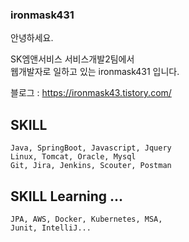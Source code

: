 ### ironmask431

안녕하세요.

SK엠앤서비스 서비스개발2팀에서   
웹개발자로 일하고 있는 ironmask431 입니다.   

블로그 : https://ironmask43.tistory.com/

## SKILL
    Java, SpringBoot, Javascript, Jquery
    Linux, Tomcat, Oracle, Mysql
    Git, Jira, Jenkins, Scouter, Postman
    
    
## SKILL Learning ... 
    JPA, AWS, Docker, Kubernetes, MSA,   
    Junit, IntelliJ...
